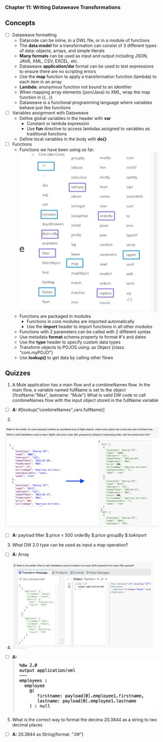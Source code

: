 ### Chapter 11: Writing Dataweave Transformations
## Concepts
- [ ] Dataweave formatting
    * Datacode can be inline, in a DWL file, or in a module of functions
    * The **data model** for a transformation can consist of 3 different types of data: objects, arrays, and simple literals
    * **Many formats** can be used as input and output including JSON, JAVA, XML, CSV, EXCEL, etc.
    * Dataweave **application/dw** format can be used to test expressions to ensure there are no scripting errors
    * Use the **map** function to apply a transformation function (lambda) to each item in an array
    * **Lambda:** anonymous function not bound to an identifier
    * When mapping array elements (json/Java) to XML, wrap the map function in {(...)}
    * Dataweave is a functional programming language where variables behave just like functions
- [ ] Variables assignment with Dataweave
    * Define global variables in the header with **var**
        * Constant or lambda expression
        * Use **fun** directive to access lambdas assigned to variables as traditional functions
    * Define local variables in the body with **do{}**
- [ ] Functions
    * Functions we have been using so far:
    ![](https://github.com/kraynguyen1/LearningMulesoft/blob/main/Week5/function.jpg)
    * Functions are packaged in modules
        * Functions in core modules are imported automatically
        * Use the **import** header to import functions in all other modules
    * Functions with 2 parameters can be called with 2 different syntax
    * Use metadata **format** schema property to format #'s and dates
    * Use the **type** header to specify custom data types
    * Transform objects to POJOS using: as Object {class: "com.myPOJO"}
    * Use **lookup()** to get data by calling other flows  

## Quizzes
1. A Mule application has a main flow and a combineNames flow. In the main flow, a variable named fullName is set to the object {firstName:"Max", lastname: "Mule"} What is valid DW code to call combineNames flow with the input object stored in the fullName variable
- [ ] **A:** #[lookup("combineNames",vars.fullName)]
2.
![](https://github.com/kraynguyen1/LearningMulesoft/blob/main/Week5/Q1.png)
- [ ] **A:** payload filter $.price < 500 orderBy $.price groupBy $.toAirport
3. What DW 2.0 type can be used as input a map operation?
- [ ] **A:** Array
4. ![](https://github.com/kraynguyen1/LearningMulesoft/blob/main/Week5/Q2.png)
- [ ] **A:** ![](https://github.com/kraynguyen1/LearningMulesoft/blob/main/Week5/A2.png)
5. What is the correct way to format the decima 20.3844 as a string to two decimal places
- [ ] **A:** 20.3844 as String{format: ".0#"}









